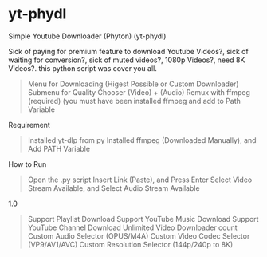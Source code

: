 # yt-phydl
Simple Youtube Downloader (Phyton) (yt-phydl)

Sick of paying for premium feature to download Youtube Videos?, sick of waiting for conversion?, sick of muted videos?, 1080p Videos?, need 8K Videos?.
this python script was cover you all.

> Menu for Downloading (Higest Possible or Custom Downloader)
> Submenu for Quality Chooser (Video) + (Audio)
> Remux with ffmpeg (required) (you must have been installed ffmpeg and add to Path Variable

Requirement
> Installed yt-dlp from py
> Installed ffmpeg (Downloaded Manually), and Add PATH Variable

How to Run
> Open the .py script
> Insert Link (Paste), and Press Enter
> Select Video Stream Available, and Select Audio Stream Available

1.0
> Support Playlist Download
> Support YouTube Music Download
> Support YouTube Channel Download
> Unlimited Video Downloader count
> Custom Audio Selector (OPUS/M4A)
> Custom Video Codec Selector (VP9/AV1/AVC)
> Custom Resolution Selector (144p/240p to 8K)
